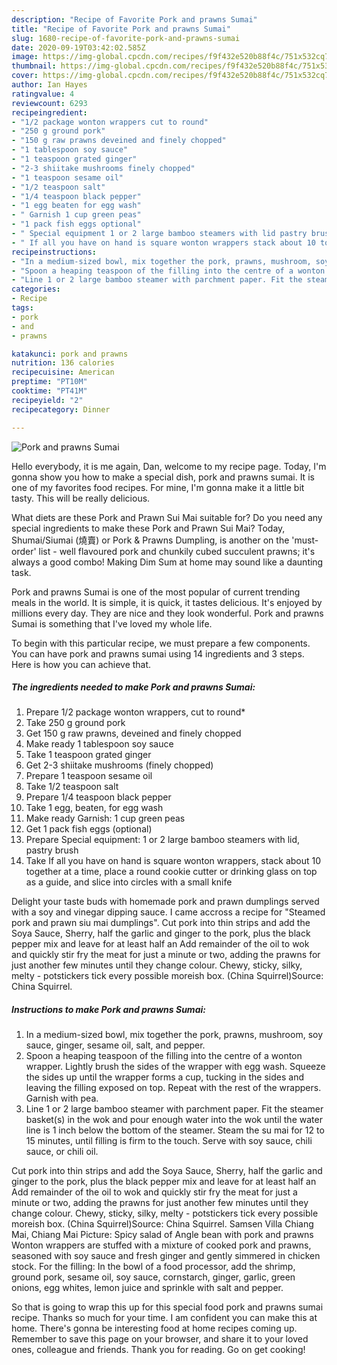 ```yaml
---
description: "Recipe of Favorite Pork and prawns Sumai"
title: "Recipe of Favorite Pork and prawns Sumai"
slug: 1680-recipe-of-favorite-pork-and-prawns-sumai
date: 2020-09-19T03:42:02.585Z
image: https://img-global.cpcdn.com/recipes/f9f432e520b88f4c/751x532cq70/pork-and-prawns-sumai-recipe-main-photo.jpg
thumbnail: https://img-global.cpcdn.com/recipes/f9f432e520b88f4c/751x532cq70/pork-and-prawns-sumai-recipe-main-photo.jpg
cover: https://img-global.cpcdn.com/recipes/f9f432e520b88f4c/751x532cq70/pork-and-prawns-sumai-recipe-main-photo.jpg
author: Ian Hayes
ratingvalue: 4
reviewcount: 6293
recipeingredient:
- "1/2 package wonton wrappers cut to round"
- "250 g ground pork"
- "150 g raw prawns deveined and finely chopped"
- "1 tablespoon soy sauce"
- "1 teaspoon grated ginger"
- "2-3 shiitake mushrooms finely chopped"
- "1 teaspoon sesame oil"
- "1/2 teaspoon salt"
- "1/4 teaspoon black pepper"
- "1 egg beaten for egg wash"
- " Garnish 1 cup green peas"
- "1 pack fish eggs optional"
- " Special equipment 1 or 2 large bamboo steamers with lid pastry brush"
- " If all you have on hand is square wonton wrappers stack about 10 together at a time place a round cookie cutter or drinking glass on top as a guide and slice into circles with a small knife"
recipeinstructions:
- "In a medium-sized bowl, mix together the pork, prawns, mushroom, soy sauce, ginger, sesame oil, salt, and pepper."
- "Spoon a heaping teaspoon of the filling into the centre of a wonton wrapper. Lightly brush the sides of the wrapper with egg wash. Squeeze the sides up until the wrapper forms a cup, tucking in the sides and leaving the filling exposed on top. Repeat with the rest of the wrappers. Garnish with pea."
- "Line 1 or 2 large bamboo steamer with parchment paper. Fit the steamer basket(s) in the wok and pour enough water into the wok until the water line is 1 inch below the bottom of the steamer. Steam the su mai for 12 to 15 minutes, until filling is firm to the touch. Serve with soy sauce, chili sauce, or chili oil."
categories:
- Recipe
tags:
- pork
- and
- prawns

katakunci: pork and prawns 
nutrition: 136 calories
recipecuisine: American
preptime: "PT10M"
cooktime: "PT41M"
recipeyield: "2"
recipecategory: Dinner

---
```



![Pork and prawns Sumai](https://img-global.cpcdn.com/recipes/f9f432e520b88f4c/751x532cq70/pork-and-prawns-sumai-recipe-main-photo.jpg)

Hello everybody, it is me again, Dan, welcome to my recipe page. Today, I'm gonna show you how to make a special dish, pork and prawns sumai. It is one of my favorites food recipes. For mine, I'm gonna make it a little bit tasty. This will be really delicious.

What diets are these Pork and Prawn Sui Mai suitable for? Do you need any special ingredients to make these Pork and Prawn Sui Mai? Today, Shumai/Siumai (燒賣) or Pork &amp; Prawns Dumpling, is another on the &#39;must-order&#39; list - well flavoured pork and chunkily cubed succulent prawns; it&#39;s always a good combo! Making Dim Sum at home may sound like a daunting task.

Pork and prawns Sumai is one of the most popular of current trending meals in the world. It is simple, it is quick, it tastes delicious. It's enjoyed by millions every day. They are nice and they look wonderful. Pork and prawns Sumai is something that I've loved my whole life.


To begin with this particular recipe, we must prepare a few components. You can have pork and prawns sumai using 14 ingredients and 3 steps. Here is how you can achieve that.

<!--inarticleads1-->

##### The ingredients needed to make Pork and prawns Sumai:

1. Prepare 1/2 package wonton wrappers, cut to round*
1. Take 250 g ground pork
1. Get 150 g raw prawns, deveined and finely chopped
1. Make ready 1 tablespoon soy sauce
1. Take 1 teaspoon grated ginger
1. Get 2-3 shiitake mushrooms (finely chopped)
1. Prepare 1 teaspoon sesame oil
1. Take 1/2 teaspoon salt
1. Prepare 1/4 teaspoon black pepper
1. Take 1 egg, beaten, for egg wash
1. Make ready  Garnish: 1 cup green peas
1. Get 1 pack fish eggs (optional)
1. Prepare  Special equipment: 1 or 2 large bamboo steamers with lid, pastry brush
1. Take  If all you have on hand is square wonton wrappers, stack about 10 together at a time, place a round cookie cutter or drinking glass on top as a guide, and slice into circles with a small knife


Delight your taste buds with homemade pork and prawn dumplings served with a soy and vinegar dipping sauce. I came accross a recipe for &#34;Steamed pork and prawn siu mai dumplings&#34;. Cut pork into thin strips and add the Soya Sauce, Sherry, half the garlic and ginger to the pork, plus the black pepper mix and leave for at least half an Add remainder of the oil to wok and quickly stir fry the meat for just a minute or two, adding the prawns for just another few minutes until they change colour. Chewy, sticky, silky, melty - potstickers tick every possible moreish box. (China Squirrel)Source: China Squirrel. 

<!--inarticleads2-->

##### Instructions to make Pork and prawns Sumai:

1. In a medium-sized bowl, mix together the pork, prawns, mushroom, soy sauce, ginger, sesame oil, salt, and pepper.
1. Spoon a heaping teaspoon of the filling into the centre of a wonton wrapper. Lightly brush the sides of the wrapper with egg wash. Squeeze the sides up until the wrapper forms a cup, tucking in the sides and leaving the filling exposed on top. Repeat with the rest of the wrappers. Garnish with pea.
1. Line 1 or 2 large bamboo steamer with parchment paper. Fit the steamer basket(s) in the wok and pour enough water into the wok until the water line is 1 inch below the bottom of the steamer. Steam the su mai for 12 to 15 minutes, until filling is firm to the touch. Serve with soy sauce, chili sauce, or chili oil.


Cut pork into thin strips and add the Soya Sauce, Sherry, half the garlic and ginger to the pork, plus the black pepper mix and leave for at least half an Add remainder of the oil to wok and quickly stir fry the meat for just a minute or two, adding the prawns for just another few minutes until they change colour. Chewy, sticky, silky, melty - potstickers tick every possible moreish box. (China Squirrel)Source: China Squirrel. Samsen Villa Chiang Mai, Chiang Mai Picture: Spicy salad of Angle bean with pork and prawns Wonton wrappers are stuffed with a mixture of cooked pork and prawns, seasoned with soy sauce and fresh ginger and gently simmered in chicken stock. For the filling: In the bowl of a food processor, add the shrimp, ground pork, sesame oil, soy sauce, cornstarch, ginger, garlic, green onions, egg whites, lemon juice and sprinkle with salt and pepper. 

So that is going to wrap this up for this special food pork and prawns sumai recipe. Thanks so much for your time. I am confident you can make this at home. There's gonna be interesting food at home recipes coming up. Remember to save this page on your browser, and share it to your loved ones, colleague and friends. Thank you for reading. Go on get cooking!
